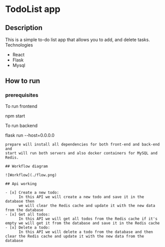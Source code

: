 # TodoList app

## Description

This is a simple to-do list app that allows you to add, and delete tasks. Technologies

- React
- Flask
- Mysql


## How to run

### prerequisites

To run frontend

npm start

To run backend

flask run --host=0.0.0.0

```
prepare will install all dependencies for both front-end and back-end and
start will run both servers and also docker containers for MySQL and Redis.

## Workflow diagram

![Workflow](./flow.png)

## Api working

- [x] Create a new todo:
      In this API we will create a new todo and save it in the database then
      we will clear the Redis cache and update it with the new data from the database
- [x] Get all todos:
      In this API we will get all todos from the Redis cache if it's empty we will get it from the database and save it in the Redis cache
- [x] Delete a todo:
      In this API we will delete a todo from the database and then clear the Redis cache and update it with the new data from the database
